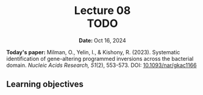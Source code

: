 <h1 align="center">
<b>Lecture 08</b><br>
TODO
</h1>
<p align="center"><b>Date: </b>Oct 16, 2024</p>

**Today's paper:** Milman, O., Yelin, I., & Kishony, R. (2023). Systematic identification of gene-altering programmed inversions across the bacterial domain. *Nucleic Acids Research, 51*(2), 553-573. DOI: [10.1093/nar/gkac1166](https://doi.org/10.1093/nar/gkac1166)

## Learning objectives
